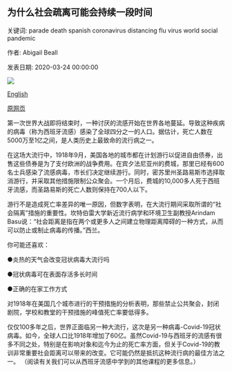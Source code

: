 ## 为什么社会疏离可能会持续一段时间

关键词: parade death spanish coronavirus distancing flu virus world social pandemic

作者: Abigail Beall

发表日期: 2020-03-24 00:00:00

![](https://ichef.bbci.co.uk/wwfeatures/live/624_351/images/live/p0/87/jm/p087jmyk.jpg)

[English](Why%20social%20distancing%20might%20last%20for%20some%20time.md)

[原网页](https://www.bbc.com/future/article/20200324-covid-19-how-social-distancing-can-beat-coronavirus)

第一次世界大战即将结束时，一种讨厌的流感开始在世界各地蔓延。导致这种疾病的病毒（称为西班牙流感）感染了全球四分之一的人口。据估计，死亡人数在5000万至1亿之间，是人类历史上最致命的流行病之一。

在这场大流行中，1918年9月，美国各地的城市都在计划游行以促进自由债券，出售这些债券是为了支付欧洲的战争费用。在宾夕法尼亚州的费城，那里已经有600名士兵感染了流感病毒，市长们决定继续游行。同时，密苏里州圣路易斯市选择取消游行，并采取其他措施限制公众聚会。一个月后，费城的10,000多人死于西班牙流感，而圣路易斯的死亡人数则保持在700人以下。

游行不是造成死亡率差异的唯一原因，但数字表明，在大流行期间采取所谓的“社会隔离”措施的重要性。坎特伯雷大学新近流行病学和环境卫生副教授Arindam Basu说：“社会距离是指在两个或更多人之间建立物理距离障碍的一种方式，从而可以防止或制止病毒的传播。”西兰。

你可能还喜欢：

●炎热的天气会改变冠状病毒大流行吗

●冠状病毒可在表面存活多长时间

●正确的在家工作方式

对1918年在美国几个城市进行的干预措施的分析表明，那些禁止公共聚会，封闭剧院，学校和教堂的干预措施的峰值死亡率要低得多。

仅仅100多年之后，世界正面临另一种大流行，这次是另一种病毒-Covid-19冠状病毒。如今，全球人口比1918年增加了60亿。虽然Covid-19与西班牙的流感有很多不同之处，特别是在影响对象和迄今为止的死亡率方面，但关于Covid-19的教训非常重要社会距离可以带来的改变。它可能仍然是抵抗这种流行病的最佳方法之一。 （阅读有关我们可以从西班牙流感中学到的其他课程的更多信息。）